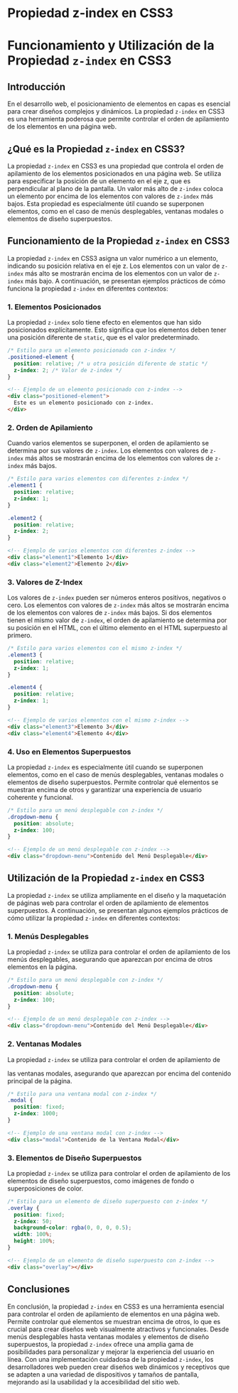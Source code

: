 # Propiedad z-index en CSS3

# Funcionamiento y Utilización de la Propiedad `z-index` en CSS3

## Introducción

En el desarrollo web, el posicionamiento de elementos en capas es esencial para crear diseños complejos y dinámicos. La propiedad `z-index` en CSS3 es una herramienta poderosa que permite controlar el orden de apilamiento de los elementos en una página web.

## ¿Qué es la Propiedad `z-index` en CSS3?

La propiedad `z-index` en CSS3 es una propiedad que controla el orden de apilamiento de los elementos posicionados en una página web. Se utiliza para especificar la posición de un elemento en el eje z, que es perpendicular al plano de la pantalla. Un valor más alto de `z-index` coloca un elemento por encima de los elementos con valores de `z-index` más bajos. Esta propiedad es especialmente útil cuando se superponen elementos, como en el caso de menús desplegables, ventanas modales o elementos de diseño superpuestos.

## Funcionamiento de la Propiedad `z-index` en CSS3

La propiedad `z-index` en CSS3 asigna un valor numérico a un elemento, indicando su posición relativa en el eje z. Los elementos con un valor de `z-index` más alto se mostrarán encima de los elementos con un valor de `z-index` más bajo. A continuación, se presentan ejemplos prácticos de cómo funciona la propiedad `z-index` en diferentes contextos:

### 1. Elementos Posicionados

La propiedad `z-index` solo tiene efecto en elementos que han sido posicionados explícitamente. Esto significa que los elementos deben tener una posición diferente de `static`, que es el valor predeterminado.

```css
/* Estilo para un elemento posicionado con z-index */
.positioned-element {
  position: relative; /* u otra posición diferente de static */
  z-index: 2; /* Valor de z-index */
}
```

```html
<!-- Ejemplo de un elemento posicionado con z-index -->
<div class="positioned-element">
  Este es un elemento posicionado con z-index.
</div>
```

### 2. Orden de Apilamiento

Cuando varios elementos se superponen, el orden de apilamiento se determina por sus valores de `z-index`. Los elementos con valores de `z-index` más altos se mostrarán encima de los elementos con valores de `z-index` más bajos.

```css
/* Estilo para varios elementos con diferentes z-index */
.element1 {
  position: relative;
  z-index: 1;
}

.element2 {
  position: relative;
  z-index: 2;
}
```

```html
<!-- Ejemplo de varios elementos con diferentes z-index -->
<div class="element1">Elemento 1</div>
<div class="element2">Elemento 2</div>
```

### 3. Valores de Z-Index

Los valores de `z-index` pueden ser números enteros positivos, negativos o cero. Los elementos con valores de `z-index` más altos se mostrarán encima de los elementos con valores de `z-index` más bajos. Si dos elementos tienen el mismo valor de `z-index`, el orden de apilamiento se determina por su posición en el HTML, con el último elemento en el HTML superpuesto al primero.

```css
/* Estilo para varios elementos con el mismo z-index */
.element3 {
  position: relative;
  z-index: 1;
}

.element4 {
  position: relative;
  z-index: 1;
}
```

```html
<!-- Ejemplo de varios elementos con el mismo z-index -->
<div class="element3">Elemento 3</div>
<div class="element4">Elemento 4</div>
```

### 4. Uso en Elementos Superpuestos

La propiedad `z-index` es especialmente útil cuando se superponen elementos, como en el caso de menús desplegables, ventanas modales o elementos de diseño superpuestos. Permite controlar qué elementos se muestran encima de otros y garantizar una experiencia de usuario coherente y funcional.

```css
/* Estilo para un menú desplegable con z-index */
.dropdown-menu {
  position: absolute;
  z-index: 100;
}
```

```html
<!-- Ejemplo de un menú desplegable con z-index -->
<div class="dropdown-menu">Contenido del Menú Desplegable</div>
```

## Utilización de la Propiedad `z-index` en CSS3

La propiedad `z-index` se utiliza ampliamente en el diseño y la maquetación de páginas web para controlar el orden de apilamiento de elementos superpuestos. A continuación, se presentan algunos ejemplos prácticos de cómo utilizar la propiedad `z-index` en diferentes contextos:

### 1. Menús Desplegables

La propiedad `z-index` se utiliza para controlar el orden de apilamiento de los menús desplegables, asegurando que aparezcan por encima de otros elementos en la página.

```css
/* Estilo para un menú desplegable con z-index */
.dropdown-menu {
  position: absolute;
  z-index: 100;
}
```

```html
<!-- Ejemplo de un menú desplegable con z-index -->
<div class="dropdown-menu">Contenido del Menú Desplegable</div>
```

### 2. Ventanas Modales

La propiedad `z-index` se utiliza para controlar el orden de apilamiento de

las ventanas modales, asegurando que aparezcan por encima del contenido principal de la página.

```css
/* Estilo para una ventana modal con z-index */
.modal {
  position: fixed;
  z-index: 1000;
}
```

```html
<!-- Ejemplo de una ventana modal con z-index -->
<div class="modal">Contenido de la Ventana Modal</div>
```

### 3. Elementos de Diseño Superpuestos

La propiedad `z-index` se utiliza para controlar el orden de apilamiento de los elementos de diseño superpuestos, como imágenes de fondo o superposiciones de color.

```css
/* Estilo para un elemento de diseño superpuesto con z-index */
.overlay {
  position: fixed;
  z-index: 50;
  background-color: rgba(0, 0, 0, 0.5);
  width: 100%;
  height: 100%;
}
```

```html
<!-- Ejemplo de un elemento de diseño superpuesto con z-index -->
<div class="overlay"></div>
```

## Conclusiones

En conclusión, la propiedad `z-index` en CSS3 es una herramienta esencial para controlar el orden de apilamiento de elementos en una página web. Permite controlar qué elementos se muestran encima de otros, lo que es crucial para crear diseños web visualmente atractivos y funcionales. Desde menús desplegables hasta ventanas modales y elementos de diseño superpuestos, la propiedad `z-index` ofrece una amplia gama de posibilidades para personalizar y mejorar la experiencia del usuario en línea. Con una implementación cuidadosa de la propiedad `z-index`, los desarrolladores web pueden crear diseños web dinámicos y receptivos que se adapten a una variedad de dispositivos y tamaños de pantalla, mejorando así la usabilidad y la accesibilidad del sitio web.
